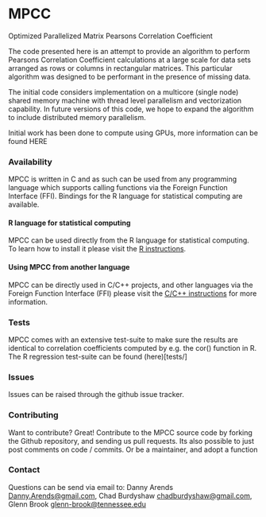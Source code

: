 # MPCC
Optimized Parallelized Matrix Pearsons Correlation Coefficient

The code presented here is an attempt to provide an algorithm to perform Pearsons Correlation Coefficient 
calculations at a large scale for data sets arranged as rows or columns in rectangular matrices. This 
particular algorithm was designed to be performant in the presence of missing data.

The initial code considers implementation on a multicore (single node) shared memory machine with thread 
level parallelism and vectorization capability. In future versions of this code, we hope to expand the 
algorithm to include distributed memory parallelism.

Initial work has been done to compute using GPUs, more information can be found HERE

### Availability

MPCC is written in C and as such can be used from any programming language which supports calling functions 
via the Foreign Function Interface (FFI). Bindings for the R language for statistical computing are 
available.

#### R language for statistical computing

MPCC can be used directly from the R language for statistical computing. To learn how to install it 
please visit the [R instructions](inst/README_R.md).

#### Using MPCC from another language

MPCC can be directly used in C/C++ projects, and other languages via the Foreign Function Interface (FFI)
please visit the [C/C++ instructions](inst/README_CPP.md) for more information.

### Tests

MPCC comes with an extensive test-suite to make sure the results are identical to correlation coefficients 
computed by e.g. the cor() function in R. The R regression test-suite can be found (here)[tests/]

### Issues

Issues can be raised through the github issue tracker.

### Contributing 

Want to contribute? Great! Contribute to the MPCC source code by forking the Github repository, 
and sending us pull requests. Its also possible to just post comments on code / commits. Or be 
a maintainer, and adopt a function

### Contact

Questions can be send via email to: Danny Arends <Danny.Arends@gmail.com>, Chad Burdyshaw <chadburdyshaw@gmail.com>, Glenn Brook <glenn-brook@tennessee.edu>
